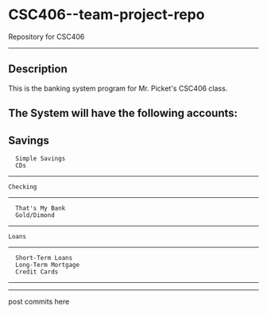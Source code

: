 CSC406--team-project-repo
=========================

Repository for CSC406

---------------------------
Description
---------------------------
This is the banking system program for Mr. Picket's CSC406 class.

The System will have the following accounts:
  ----------------------
  Savings
  ----------------------
      Simple Savings
      CDs
  ----------------------
    Checking
  ----------------------
      That's My Bank
      Gold/Dimond
  ----------------------
    Loans
  ----------------------
      Short-Term Loans 
      Long-Term Mortgage
      Credit Cards
  ----------------------

---------------------------
post commits here
